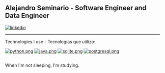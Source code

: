 ## Alejandro Seminario - Software Engineer and Data Engineer
[![linkedin](https://i.postimg.cc/cJj8vdf8/Dise-o-sin-t-tulo-6.png)](https://www.linkedin.com/in/alejandrovalentinoseminariomedina)
- - -
Technologies I use - Tecnologías que utilizo:

[![python.png](https://i.postimg.cc/fyMWLPq9/python.png)](https://postimg.cc/WFfcY5vN)
[![java.png](https://i.postimg.cc/L8J9nLDN/java.png)](https://postimg.cc/G41wfBZy)
[![sqlite.png](https://i.postimg.cc/7PXw9mQK/sqlite.png)](https://postimg.cc/dD7btmFC)
[![postgresql.png](https://i.postimg.cc/xdKSzRzy/postgresqp.png)](https://postimg.cc/HJsKGb3V)
##
When I'm not sleeping, I'm studying.
